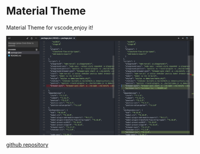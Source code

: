 # Material Theme
Material Theme for vscode,enjoy it!

![Screenshot](/screenshot.png?raw=true "Screenshot")

[github repository](https://github.com/Binaryify/Material-Theme-vscode)
